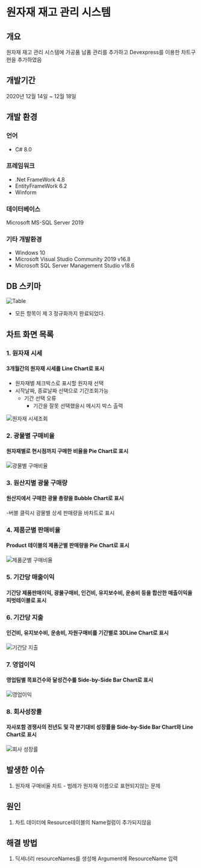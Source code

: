 # 원자재 재고 관리 시스템

## 개요

원자재 재고 관리 시스템에 가공품 납품 관리를 추가하고 Devexpress를 이용한 차트구현을 추가하였음

## 개발기간
2020년 12월 14일 ~ 12월 18일

## 개발 환경

### 언어
- C# 8.0

### 프레임워크
- .Net FrameWork 4.8
- EntityFrameWork 6.2
- Winform

### 데이터베이스
Microsoft MS-SQL Server 2019

### 기타 개발환경
- Windows 10
- Microsoft Visual Studio Community 2019 v16.8
- Microsoft SQL Server Management Studio v18.6

## DB 스키마

![Table](https://user-images.githubusercontent.com/74530618/102707618-f924a280-42df-11eb-9be1-14c2cc6cdd7f.jpg)

  - 모든 항목이 제 3 정규화까지 완료되었다.
  
## 차트 화면 목록
### 1. 원자재 시세

#### 3개월간의 원자재 시세를 Line Chart로 표시

- 원자재별 체크박스로 표시할 원자재 선택
- 시작날짜, 종료날짜 선택으로 기간조회가능
  - 기간 선택 오류
    - 기간을 잘못 선택했을시 메시지 박스 출력

![원자재 시세조회](https://user-images.githubusercontent.com/74530618/102707792-4d7c5200-42e1-11eb-822c-536a4af1ccd2.jpg)


### 2. 광물별 구매비율

#### 원자재별로 현시점까지 구매한 비율을 Pie Chart로 표시

![광물별 구매비율](https://user-images.githubusercontent.com/74530618/102734812-190da200-4384-11eb-85fb-6eb538751b69.jpg)


### 3. 원산지별 광물 구매량

#### 원산지에서 구매한 광물 총량을 Bubble Chart로 표시

-버블 클릭시 광물별 상세 판매량을 바차트로 표시


### 4. 제품군별 판매비율

#### Product 테이블의 제품군별 판매량을 Pie Chart로 표시

![제품군별 구매비율](https://user-images.githubusercontent.com/74530618/102744486-4286f780-439d-11eb-9848-595f11b41e75.jpg)


### 5. 기간당 매출이익

#### 기간당 제품판매이익, 광물구매비, 인건비, 유지보수비, 운송비 등을 합산한 매출이익을 피벗테이블로 표시


### 6. 기간당 지출

#### 인건비, 유지보수비, 운송비, 자원구매비를 기간별로 3DLine Chart로 표시

![기간당 지출](https://user-images.githubusercontent.com/74530618/102708197-89fd7d00-42e4-11eb-8657-2b20810e12f3.jpg)


### 7. 영업이익

#### 영업팀별 목표건수와 달성건수를 Side-by-Side Bar Chart로 표시

![영업이익](https://user-images.githubusercontent.com/74530618/102708254-fc6e5d00-42e4-11eb-85bd-e1e346706f2c.jpg)


### 8. 회사성장률

#### 자사포함 경쟁사의 전년도 및 각 분기대비 성장률을 Side-by-Side Bar Chart와 Line Chart로 표시

![회사 성장률](https://user-images.githubusercontent.com/74530618/102708320-7b639580-42e5-11eb-8c9c-308972379d1c.jpg)

## 발생한 이슈
 1. 원자재 구매비율 차트 - 범례가 원자재 이름으로 표현되지않는 문제
 
## 원인
 1. 차트 데이터에 Resource테이블의 Name컬럼이 추가되지않음
## 해결 방법
 1. 딕셔너리 resourceNames를 생성해 Argument에 ResourceName 입력
